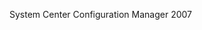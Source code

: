 <Token xmlns:xlink="http://www.w3.org/1999/xlink">System Center Configuration Manager 2007</Token>

<!--HONumber=Mar16_HO2-->


